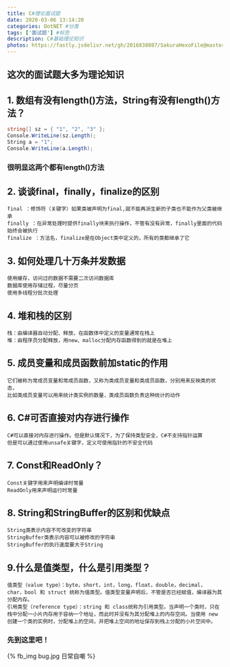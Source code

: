 ```yaml
---
title: C#理论面试题
date: 2020-03-06 13:14:20
categories: DotNET #分类
tags: ['面试题'] #标签
description: C#基础理论知识
photos: https://fastly.jsdelivr.net/gh/2016838087/SakuraHexoFile@master/themes/images/background/38.jpg
---
```


## 这次的面试题大多为理论知识
<!-- more -->
## 1. 数组有没有length()方法，String有没有length()方法？

```csharp
string[] sz = { "1", "2", "3" };
Console.WriteLine(sz.Length);
String a = "1";
Console.WriteLine(a.Length);
```

### 很明显这两个都有length()方法

## 2. 谈谈final，finally，finalize的区别
    final ：修饰符（关键字）如果类被声明为final,就不能再派生新的子类也不能作为父类被继承
    finally ：在异常处理时提供finally块来执行操作，不管有没有异常，finally里面的代码始终会被执行
    finalize ：方法名，finalize是在Object类中定义的，所有的类都继承了它

## 3. 如何处理几十万条并发数据
    使用缓存，访问过的数据不需要二次访问数据库
    数据库使用存储过程，尽量分页
    使用多线程分批次处理

## 4. 堆和栈的区别
    栈：由编译器自动分配、释放，在函数体中定义的变量通常在栈上
    堆：由程序员分配释放，用new、malloc分配内存函数得到的就是在堆上

## 5. 成员变量和成员函数前加static的作用
    它们被称为常成员变量和常成员函数，又称为类成员变量和类成员函数，分别用来反映类的状态，
    比如类成员变量可以用来统计类实例的数量，类成员函数负责这种统计的动作

## 6. C#可否直接对内存进行操作
    C#可以直接对内存进行操作。但是默认情况下，为了保持类型安全，C#不支持指针运算
    但是可以通过使用unsafe关键字，定义可使用指针的不安全代码

## 7. Const和ReadOnly？
    Const关键字用来声明编译时常量
    ReadOnly用来声明运行时常量

## 8. String和StringBuffer的区别和优缺点
    String类表示内容不可改变的字符串
    StringBuffer类表示内容可以被修改的字符串
    StringBuffer的执行速度要大于String
## 9.什么是值类型，什么是引用类型？
    值类型（value type）：byte，short，int，long，float，double，decimal，char，bool 和 struct 统称为值类型。值类型变量声明后，不管是否已经赋值，编译器为其分配内存。
    引用类型（reference type）：string 和 class统称为引用类型。当声明一个类时，只在栈中分配一小片内存用于容纳一个地址，而此时并没有为其分配堆上的内存空间。当使用 new 创建一个类的实例时，分配堆上的空间，并把堆上空间的地址保存到栈上分配的小片空间中。

### 先到这里吧！
{% fb_img bug.jpg 日常自嘲 %}